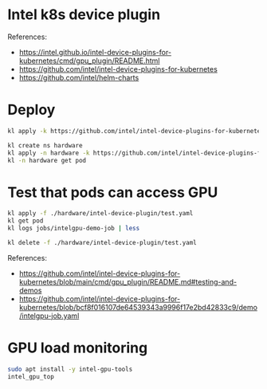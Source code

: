 
# Intel k8s device plugin

References:
- https://intel.github.io/intel-device-plugins-for-kubernetes/cmd/gpu_plugin/README.html
- https://github.com/intel/intel-device-plugins-for-kubernetes
- https://github.com/intel/helm-charts

# Deploy

```bash
kl apply -k https://github.com/intel/intel-device-plugins-for-kubernetes/deployments/nfd/overlays/node-feature-rules?ref=v0.28.0

kl create ns hardware
kl apply -n hardware -k https://github.com/intel/intel-device-plugins-for-kubernetes/deployments/gpu_plugin/overlays/monitoring_shared-dev_nfd/?ref=v0.28.0
kl -n hardware get pod
```

# Test that pods can access GPU

```bash
kl apply -f ./hardware/intel-device-plugin/test.yaml
kl get pod
kl logs jobs/intelgpu-demo-job | less

kl delete -f ./hardware/intel-device-plugin/test.yaml
```

References:
- https://github.com/intel/intel-device-plugins-for-kubernetes/blob/main/cmd/gpu_plugin/README.md#testing-and-demos
- https://github.com/intel/intel-device-plugins-for-kubernetes/blob/bcf8f016107de64539343a9996f17e2bd42833c9/demo/intelgpu-job.yaml

# GPU load monitoring

```bash
sudo apt install -y intel-gpu-tools
intel_gpu_top
```
